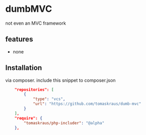 # dumbMVC

not even an MVC framework 


## features

* none

## Installation

via composer. include this snippet to composer.json
```json
    "repositories": [
        {
            "type": "vcs",
            "url": "https://github.com/tomaskraus/dumb-mvc"
        }
    ],
    "require": {        
        "tomaskraus/php-includer": "@alpha"
    },
```

